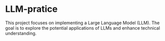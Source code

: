# LLM-pratice
This project focuses on implementing a Large Language Model (LLM). The goal is to explore the potential applications of LLMs and enhance technical understanding.
